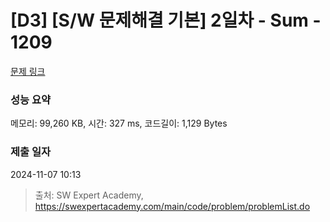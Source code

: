 # [D3] [S/W 문제해결 기본] 2일차 - Sum - 1209 

[문제 링크](https://swexpertacademy.com/main/code/problem/problemDetail.do?contestProbId=AV13_BWKACUCFAYh) 

### 성능 요약

메모리: 99,260 KB, 시간: 327 ms, 코드길이: 1,129 Bytes

### 제출 일자

2024-11-07 10:13



> 출처: SW Expert Academy, https://swexpertacademy.com/main/code/problem/problemList.do